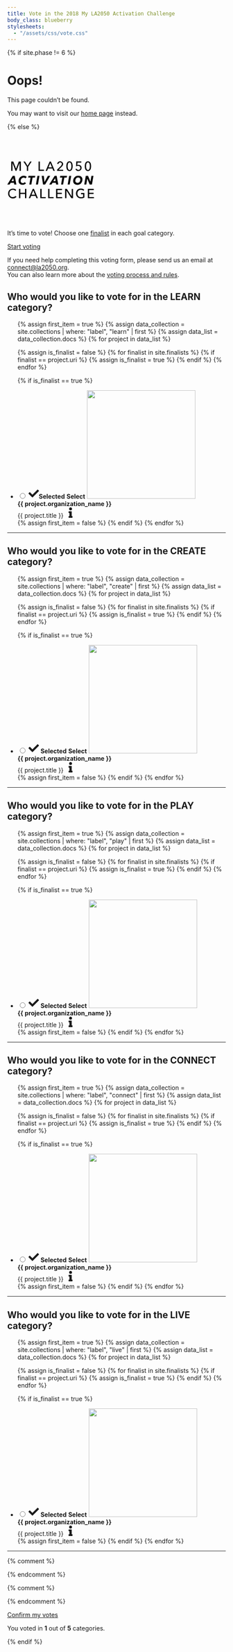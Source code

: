 ```yaml
---
title: Vote in the 2018 My LA2050 Activation Challenge
body_class: blueberry
stylesheets:
  - "/assets/css/vote.css"
---
```


{% if site.phase != 6 %}

# Oops!

<div class="introduction" markdown="1">
This page couldn’t be found.

You may want to visit our [home page](/) instead.
</div>

{% else %}

<div class="introduction" markdown="1" style="position: relative;">

<div>
<a href="/finalists/" class="logo">
  <!--
  <img src="/assets/images/vote-logo-white.png" alt="My LA2050 Activation Challenge" style="margin-top: -3em;
    width: 12em;
    height: auto;" />
  -->
  <svg xmlns="http://www.w3.org/2000/svg" viewBox="0 0 185.1 79.2" width="200" height="200">
    <switch>
      <g>
        <path d="M18.7,15.7L18.7,15.7l5.9-15.2H29v19.8h-2.8V3.8h-0.1l-6.6,16.6h-1.8L11.2,3.8h-0.1v16.6H8.5V0.5h4.3
          L18.7,15.7z"/>
        <path d="M44.6,20.3h-2.8v-8.6L34.4,0.5h3.4l5.5,9l5.5-9H52l-7.4,11.3V20.3z"/>
        <path d="M69.6,17.9h8.8v2.5H66.8V0.5h2.8V17.9z"/>
        <path d="M85,20.3h-3.1l8.6-19.8H93l8.5,19.8h-3.1l-2-4.9H87L85,20.3z M88,13h7.4l-3.7-9.3L88,13z"/>
        <path d="M119.4,20.3h-12.9v-2.6l7.9-7.8c0.6-0.6,1.1-1.3,1.5-1.9c0.4-0.7,0.6-1.4,0.6-2.3c0-0.5-0.1-1-0.3-1.4
          c-0.2-0.4-0.4-0.8-0.8-1.1s-0.7-0.5-1.1-0.7c-0.4-0.2-0.9-0.2-1.4-0.2c-1,0-1.8,0.3-2.5,1c-0.7,0.6-1.1,1.5-1.2,2.5l-2.7-0.4
          c0.1-0.7,0.4-1.4,0.7-2.1c0.4-0.6,0.8-1.2,1.4-1.7c0.6-0.5,1.2-0.8,1.9-1.1c0.7-0.3,1.5-0.4,2.4-0.4c0.8,0,1.6,0.1,2.4,0.4
          c0.8,0.2,1.4,0.6,2,1.1c0.6,0.5,1,1.1,1.4,1.8s0.5,1.5,0.5,2.4c0,0.6-0.1,1.2-0.3,1.8c-0.2,0.5-0.4,1.1-0.7,1.5
          c-0.3,0.5-0.6,0.9-1,1.4c-0.4,0.4-0.8,0.9-1.2,1.3l-6.4,6.3h9.7V20.3z"/>
        <path d="M132.9,0c1.2,0,2.2,0.3,3,0.8c0.8,0.5,1.5,1.3,2.1,2.2c0.5,0.9,1,2,1.2,3.3c0.3,1.3,0.4,2.6,0.4,4.1
          c0,1.5-0.1,2.8-0.4,4.1c-0.3,1.3-0.7,2.4-1.2,3.3c-0.6,0.9-1.3,1.7-2.1,2.2c-0.8,0.5-1.9,0.8-3,0.8s-2.2-0.3-3.1-0.8
          c-0.9-0.5-1.6-1.3-2.1-2.2c-0.6-0.9-1-2-1.2-3.3c-0.3-1.3-0.4-2.6-0.4-4.1c0-1.4,0.1-2.8,0.4-4.1c0.3-1.3,0.7-2.4,1.2-3.3
          s1.3-1.7,2.1-2.2C130.7,0.3,131.7,0,132.9,0z M132.9,2.3c-0.8,0-1.5,0.3-2,0.8c-0.5,0.5-0.9,1.2-1.2,2c-0.3,0.8-0.5,1.7-0.6,2.6
          c-0.1,1-0.2,1.8-0.2,2.7s0.1,1.7,0.2,2.7c0.1,1,0.3,1.8,0.6,2.6c0.3,0.8,0.7,1.5,1.2,2s1.2,0.8,2,0.8c0.8,0,1.5-0.3,2-0.8
          c0.5-0.5,0.9-1.2,1.2-2c0.3-0.8,0.5-1.7,0.6-2.6c0.1-1,0.2-1.8,0.2-2.7s-0.1-1.7-0.2-2.7c-0.1-1-0.3-1.8-0.6-2.6
          c-0.3-0.8-0.7-1.5-1.2-2C134.3,2.5,133.7,2.3,132.9,2.3z"/>
        <path d="M158,2.9h-8.2l-0.2,5.2c0.4-0.1,0.8-0.2,1.2-0.3c0.5-0.1,0.9-0.1,1.3-0.1c1,0,1.8,0.1,2.6,0.4
          c0.8,0.3,1.5,0.7,2.1,1.2c0.6,0.5,1,1.2,1.4,2c0.3,0.8,0.5,1.6,0.5,2.6c0,1-0.2,2-0.5,2.8c-0.4,0.8-0.8,1.6-1.5,2.1
          c-0.6,0.6-1.3,1-2.2,1.4s-1.8,0.5-2.7,0.5c-1.5,0-2.9-0.4-3.9-1.1c-1.1-0.7-1.9-1.7-2.4-2.9l2.5-1c0.3,0.8,0.8,1.4,1.5,1.9
          c0.7,0.5,1.5,0.7,2.4,0.7c0.6,0,1.1-0.1,1.6-0.3c0.5-0.2,0.9-0.5,1.3-0.9c0.4-0.4,0.7-0.8,0.9-1.3s0.3-1.1,0.3-1.7
          c0-0.7-0.1-1.4-0.4-1.9c-0.3-0.5-0.6-1-1-1.4s-0.9-0.6-1.5-0.8c-0.6-0.2-1.1-0.3-1.8-0.3c-0.7,0-1.5,0.1-2.3,0.3
          c-0.8,0.2-1.5,0.5-2.1,0.8l0.3-10.5H158V2.9z"/>
        <path d="M172.3,0c1.2,0,2.2,0.3,3,0.8c0.8,0.5,1.5,1.3,2.1,2.2c0.5,0.9,1,2,1.2,3.3c0.3,1.3,0.4,2.6,0.4,4.1
          c0,1.5-0.1,2.8-0.4,4.1c-0.3,1.3-0.7,2.4-1.2,3.3c-0.6,0.9-1.3,1.7-2.1,2.2c-0.8,0.5-1.9,0.8-3,0.8s-2.2-0.3-3.1-0.8
          c-0.9-0.5-1.6-1.3-2.1-2.2c-0.6-0.9-1-2-1.2-3.3c-0.3-1.3-0.4-2.6-0.4-4.1c0-1.4,0.1-2.8,0.4-4.1c0.3-1.3,0.7-2.4,1.2-3.3
          s1.3-1.7,2.1-2.2C170.1,0.3,171.2,0,172.3,0z M172.3,2.3c-0.8,0-1.5,0.3-2,0.8c-0.5,0.5-0.9,1.2-1.2,2c-0.3,0.8-0.5,1.7-0.6,2.6
          c-0.1,1-0.2,1.8-0.2,2.7s0.1,1.7,0.2,2.7c0.1,1,0.3,1.8,0.6,2.6c0.3,0.8,0.7,1.5,1.2,2s1.2,0.8,2,0.8c0.8,0,1.5-0.3,2-0.8
          c0.5-0.5,0.9-1.2,1.2-2c0.3-0.8,0.5-1.7,0.6-2.6c0.1-1,0.2-1.8,0.2-2.7s-0.1-1.7-0.2-2.7c-0.1-1-0.3-1.8-0.6-2.6
          c-0.3-0.8-0.7-1.5-1.2-2C173.8,2.5,173.1,2.3,172.3,2.3z"/>
        <path d="M14.9,49.5l-0.6-3.7H7.2l-2.2,3.7H0l11.7-18.4h4.2l3.5,18.4H14.9z M12.8,35.9L9,42.4h4.8L12.8,35.9z"/>
        <path d="M39.9,47c-0.4,0.4-0.8,0.8-1.3,1.2c-0.5,0.4-1,0.7-1.6,1s-1.3,0.5-2,0.7c-0.7,0.2-1.5,0.2-2.4,0.2
          c-1.3,0-2.5-0.2-3.5-0.6s-1.9-0.9-2.7-1.6c-0.7-0.7-1.3-1.5-1.7-2.5c-0.4-1-0.6-2.1-0.6-3.3c0-1.6,0.3-3.1,0.8-4.4
          c0.6-1.4,1.3-2.6,2.3-3.6c1-1,2.1-1.8,3.5-2.4c1.3-0.6,2.8-0.9,4.3-0.9c1.5,0,2.8,0.3,3.9,0.8c1.2,0.5,2,1.2,2.6,2l-3.2,2.9
          c-0.3-0.5-0.7-0.8-1.3-1.2s-1.3-0.5-2.2-0.5c-0.9,0-1.8,0.2-2.5,0.6c-0.8,0.4-1.4,0.9-2,1.6c-0.5,0.6-1,1.4-1.3,2.2
          c-0.3,0.8-0.5,1.7-0.5,2.6c0,0.6,0.1,1.2,0.3,1.8s0.5,1.1,0.9,1.5c0.4,0.4,0.9,0.7,1.4,1c0.6,0.2,1.2,0.4,1.9,0.4
          c0.8,0,1.6-0.2,2.3-0.5c0.7-0.3,1.4-0.8,1.9-1.5L39.9,47z"/>
        <path d="M54,34.8l-2.6,14.7h-4.3l2.6-14.7h-5.1l0.7-3.7h14.5L59,34.8H54z"/>
        <path d="M61.2,49.5l3.2-18.4h4.3l-3.2,18.4H61.2z"/>
        <path d="M80.8,49.5h-4.5l-2.8-18.4H78l1.4,13.2h0.1l7.2-13.2h5L80.8,49.5z"/>
        <path d="M104.3,49.5l-0.6-3.7h-7.1l-2.2,3.7h-4.9l11.7-18.4h4.2l3.5,18.4H104.3z M102.2,35.9l-3.8,6.5h4.8L102.2,35.9z
          "/>
        <path d="M121.8,34.8l-2.6,14.7h-4.3l2.6-14.7h-5.1l0.7-3.7h14.5l-0.7,3.7H121.8z"/>
        <path d="M129,49.5l3.2-18.4h4.3l-3.2,18.4H129z"/>
        <path d="M151.6,30.7c1.4,0,2.6,0.2,3.7,0.6c1.1,0.4,2,0.9,2.8,1.6c0.8,0.7,1.3,1.6,1.8,2.6s0.6,2.1,0.6,3.4
          c0,1.6-0.3,3-0.8,4.4c-0.5,1.4-1.3,2.5-2.2,3.6s-2.1,1.8-3.4,2.4c-1.3,0.6-2.8,0.9-4.4,0.9c-1.4,0-2.7-0.2-3.8-0.6
          c-1.1-0.4-2-0.9-2.8-1.6c-0.8-0.7-1.4-1.6-1.8-2.6c-0.4-1-0.6-2.1-0.6-3.4c0-1.6,0.3-3,0.8-4.4s1.3-2.5,2.3-3.6
          c1-1,2.1-1.8,3.4-2.4S150,30.7,151.6,30.7z M149.9,46.1c1,0,1.8-0.2,2.6-0.6c0.8-0.4,1.4-0.9,1.9-1.6c0.5-0.6,0.9-1.4,1.2-2.2
          c0.3-0.8,0.4-1.7,0.4-2.6c0-0.6-0.1-1.2-0.3-1.8s-0.5-1.1-0.9-1.5c-0.4-0.4-0.9-0.7-1.5-1c-0.6-0.2-1.3-0.4-2-0.4
          c-0.9,0-1.8,0.2-2.5,0.6s-1.4,0.9-1.9,1.6c-0.5,0.7-0.9,1.4-1.2,2.2s-0.4,1.7-0.4,2.6c0,0.6,0.1,1.2,0.3,1.8s0.5,1.1,0.9,1.5
          c0.4,0.4,0.9,0.7,1.5,1C148.4,46,149.1,46.1,149.9,46.1z"/>
        <path d="M176,49.5l-5.1-12.2h-0.1l-2.1,12.2h-4.3l3.2-18.4h4.9l5,12.1h0.1l2.1-12.1h4.3l-3.2,18.4H176z"/>
        <path d="M19.8,75.6c-0.8,1.1-1.8,1.9-3.1,2.6c-1.2,0.7-2.8,1-4.5,1c-1.5,0-2.9-0.3-4.2-0.8c-1.3-0.5-2.4-1.2-3.3-2.2
          c-0.9-0.9-1.6-2-2.2-3.3s-0.8-2.7-0.8-4.2c0-1.5,0.3-3,0.8-4.2s1.3-2.4,2.2-3.3c0.9-0.9,2.1-1.6,3.3-2.1s2.7-0.8,4.2-0.8
          c0.7,0,1.4,0.1,2,0.2s1.4,0.3,2,0.6c0.6,0.3,1.2,0.6,1.7,1c0.5,0.4,1,0.8,1.3,1.3l-2.2,1.7c-0.5-0.7-1.2-1.2-2.1-1.7
          c-0.9-0.4-1.8-0.7-2.9-0.7c-1.2,0-2.2,0.2-3.1,0.6s-1.7,1-2.4,1.7c-0.7,0.7-1.2,1.6-1.5,2.5c-0.4,1-0.5,2-0.5,3.1
          c0,1.1,0.2,2.2,0.5,3.1c0.3,1,0.8,1.8,1.5,2.5c0.6,0.7,1.4,1.3,2.4,1.7c0.9,0.4,2,0.6,3.1,0.6c1.1,0,2.1-0.2,3.1-0.7
          c0.9-0.4,1.7-1.1,2.3-2L19.8,75.6z"/>
        <path d="M25.1,58.9h2.8v8.3h10v-8.3h2.8v19.8h-2.8v-9.1h-10v9.1h-2.8V58.9z"/>
        <path d="M48.9,78.7h-3.1l8.6-19.8h2.5l8.5,19.8h-3.1l-2-4.9h-9.4L48.9,78.7z M51.8,71.4h7.4l-3.7-9.3L51.8,71.4z"/>
        <path d="M73.3,76.3h8.8v2.5H70.5V58.9h2.8V76.3z"/>
        <path d="M90.1,76.3h8.8v2.5H87.3V58.9h2.8V76.3z"/>
        <path d="M106.9,76.3h10.4v2.5h-13.1V58.9h12.7v2.4h-9.9v5.9h9.4v2.4h-9.4V76.3z"/>
        <path d="M137.5,74.8L137.5,74.8l0.1-15.8h2.8v19.8h-3.5l-10.5-16.2h-0.1v16.2h-2.8V58.9h3.6L137.5,74.8z"/>
        <path d="M162.6,63c-0.6-0.7-1.4-1.2-2.3-1.6c-0.9-0.4-2-0.6-3.1-0.6c-1.2,0-2.2,0.2-3.1,0.6s-1.7,1-2.4,1.7
          c-0.7,0.7-1.2,1.6-1.5,2.5c-0.4,1-0.5,2-0.5,3.1c0,1.1,0.2,2.1,0.5,3.1s0.9,1.8,1.5,2.5s1.5,1.3,2.4,1.7c1,0.4,2,0.6,3.2,0.6
          c0.9,0,1.8-0.1,2.6-0.3c0.8-0.2,1.5-0.4,2-0.7v-5.5h-4.4v-2.4h7.1v9.6c-1,0.6-2.2,1-3.4,1.3c-1.2,0.3-2.6,0.4-4,0.4
          c-1.5,0-3-0.3-4.3-0.8c-1.3-0.5-2.4-1.2-3.3-2.2c-0.9-0.9-1.7-2-2.2-3.3s-0.8-2.7-0.8-4.2c0-1.5,0.3-3,0.8-4.2s1.3-2.4,2.2-3.3
          c0.9-0.9,2.1-1.6,3.3-2.1s2.7-0.8,4.2-0.8c1.6,0,3,0.2,4.2,0.7c1.2,0.5,2.3,1.1,3.1,1.9L162.6,63z"/>
        <path d="M174.7,76.3h10.4v2.5h-13.1V58.9h12.7v2.4h-9.9v5.9h9.4v2.4h-9.4V76.3z"/>
      </g>
      <foreignObject>My LA2050<br /><em>Activation</em><br />Challenge</foreignObject>
    </switch>
  </svg>
</a>

<p>It’s time to vote! Choose one <a href="/finalists/" target="_blank">finalist</a> in each goal category.</p>

<p class="action"><a href="#questions" onClick="document.getElementById('questions').scrollIntoView({ behavior: 'smooth', block: 'start' }); event.preventDefault();">Start voting</a></p>

<!--
<p style="font-size: 1rem"><a href="/finalists/" target="_blank">I want to learn more about the finalists</a>.</p>
-->

  <!--
<ul class="action">
  <li><a href="#learn" onClick="document.getElementById('learn').scrollIntoView({ behavior: 'smooth', block: 'start' }); event.preventDefault();">Start voting</a></li>
  <li style="margin-top: 1.5em"><a href="#learn" onClick="document.getElementById('learn').scrollIntoView({ behavior: 'smooth', block: 'start' }); event.preventDefault();">Learn more about the finalists</a></li>
  
</ul>-->
</div>

<!--
<p style="margin-top: 1.5em">
  <a href="#learn">
    <svg viewBox="0 0 448 512" width="24" height="24">
      <switch>
        <path d="M413.1 222.5l22.2 22.2c9.4 9.4 9.4 24.6 0 33.9L241 473c-9.4 9.4-24.6 9.4-33.9 0L12.7 278.6c-9.4-9.4-9.4-24.6 0-33.9l22.2-22.2c9.5-9.5 25-9.3 34.3.4L184 343.4V56c0-13.3 10.7-24 24-24h32c13.3 0 24 10.7 24 24v287.4l114.8-120.5c9.3-9.8 24.8-10 34.3-.4z" class=""></path>
        <foreignObject>Okay, let’s go</foreignObject>
      </switch>
    </svg>
  </a>
</p>
-->

</div>




<script>
(function() {
  function getRandomOrder() {
    return (Math.floor(Math.random() * 10) + 1) - 5;
  }
  for (var index = 0; index < 5; index++) {
    document.documentElement.style.setProperty('--order-' + index, getRandomOrder());
  }
})();
</script>


<form name="vote" action="/vote/submit/" method="post" markdown="1" data-netlify="true">

<div id="questions">
  <p>If you need help completing this voting form, please send us an email at <a href="mailto:connect@la2050.org" style="color: inherit">connect@la2050.org</a>.<br />You can also learn more about the <a href="/vote/" target="_blank" style="color: inherit">voting process and rules</a>.</p>
</div>

<h2 class="blueberry" id="learn">Who would you like to vote for in the <span style="text-transform: uppercase;">Learn</span> category?</h2>

<ul class="blueberry">
{% assign first_item = true %}
{% assign data_collection = site.collections | where: "label", "learn" | first %}
{% assign data_list = data_collection.docs %}
{% for project in data_list %}

{% assign is_finalist = false %}
{% for finalist in site.finalists %}
  {% if finalist == project.uri %}
    {% assign is_finalist = true %}
  {% endif %}
{% endfor %}

{% if is_finalist == true %}
<li>
<label>
  <input type="radio" name="learn" value="{{ project.organization_name }}" />
  <span class="mask"></span><span class="pseudo-checkbox">
    <svg width="24" height="24" viewBox="0 0 512 512">
      <path fill="currentColor" d="M173.898 439.404l-166.4-166.4c-9.997-9.997-9.997-26.206 0-36.204l36.203-36.204c9.997-9.998 26.207-9.998 36.204 0L192 312.69 432.095 72.596c9.997-9.997 26.207-9.997 36.204 0l36.203 36.204c9.997 9.997 9.997 26.206 0 36.204l-294.4 294.401c-9.998 9.997-26.207 9.997-36.204-.001z"></path>
      <strong>Selected</strong>
    </svg>
  </span>
  <span class="call-to-action">
    <!--<svg></svg>-->
    <strong>Select</strong>
  </span>
  <img src="/assets/images/{{ project.category }}/2048-wide/{{ project.project_image }}" width="250" /><br />
  <span class="text"><strong>{{ project.organization_name }}</strong><br />{{ project.title }}</span>
</label>
<a href="{{ project.uri }}" target="_blank">
<svg viewBox="0 0 192 512" width="24" height="24" aria-label="{{ project.organization_name }}">
  <switch>
    <path fill="currentColor" d="M20 424.229h20V279.771H20c-11.046 0-20-8.954-20-20V212c0-11.046 8.954-20 20-20h112c11.046 0 20 8.954 20 20v212.229h20c11.046 0 20 8.954 20 20V492c0 11.046-8.954 20-20 20H20c-11.046 0-20-8.954-20-20v-47.771c0-11.046 8.954-20 20-20zM96 0C56.235 0 24 32.235 24 72s32.235 72 72 72 72-32.235 72-72S135.764 0 96 0z" class=""></path>
    <foreignObject>{{ project.organization_name }}</foreignObject>
  </switch>
</svg>
</a>
</li>
{% assign first_item = false %}
{% endif %}
{% endfor %}
</ul>

<hr />

<h2 class="banana" id="create">Who would you like to vote for in the <span style="text-transform: uppercase;">Create</span> category?</h2>

<ul class="banana">
{% assign first_item = true %}
{% assign data_collection = site.collections | where: "label", "create" | first %}
{% assign data_list = data_collection.docs %}
{% for project in data_list %}

{% assign is_finalist = false %}
{% for finalist in site.finalists %}
  {% if finalist == project.uri %}
    {% assign is_finalist = true %}
  {% endif %}
{% endfor %}

{% if is_finalist == true %}
<li>
<label>
  <input type="radio" name="create" value="{{ project.organization_name }}" />
  <span class="mask"></span><span class="pseudo-checkbox">
    <svg width="24" height="24" viewBox="0 0 512 512">
      <path fill="currentColor" d="M173.898 439.404l-166.4-166.4c-9.997-9.997-9.997-26.206 0-36.204l36.203-36.204c9.997-9.998 26.207-9.998 36.204 0L192 312.69 432.095 72.596c9.997-9.997 26.207-9.997 36.204 0l36.203 36.204c9.997 9.997 9.997 26.206 0 36.204l-294.4 294.401c-9.998 9.997-26.207 9.997-36.204-.001z"></path>
    </svg>
    <strong>Selected</strong>
  </span>
  <span class="call-to-action">
    <!--<svg></svg>-->
    <strong>Select</strong>
  </span>
  <img src="/assets/images/{{ project.category }}/2048-wide/{{ project.project_image }}" width="250" /><br />
  <span class="text"><strong>{{ project.organization_name }}</strong><br />{{ project.title }}</span>
</label>
<a href="{{ project.uri }}" title="{{ project.organization_name }}" target="_blank">
<svg viewBox="0 0 192 512" width="24" height="24">
  <switch>
    <path fill="currentColor" d="M20 424.229h20V279.771H20c-11.046 0-20-8.954-20-20V212c0-11.046 8.954-20 20-20h112c11.046 0 20 8.954 20 20v212.229h20c11.046 0 20 8.954 20 20V492c0 11.046-8.954 20-20 20H20c-11.046 0-20-8.954-20-20v-47.771c0-11.046 8.954-20 20-20zM96 0C56.235 0 24 32.235 24 72s32.235 72 72 72 72-32.235 72-72S135.764 0 96 0z" class=""></path>
    <foreignObject>{{ project.organization_name }}</foreignObject>
  </switch>
</svg>
</a>
</li>
{% assign first_item = false %}
{% endif %}
{% endfor %}
</ul>

<hr />

<h2 class="strawberry" id="play">Who would you like to vote for in the <span style="text-transform: uppercase;">Play</span> category?</h2>

<ul class="strawberry">
{% assign first_item = true %}
{% assign data_collection = site.collections | where: "label", "play" | first %}
{% assign data_list = data_collection.docs %}
{% for project in data_list %}

{% assign is_finalist = false %}
{% for finalist in site.finalists %}
  {% if finalist == project.uri %}
    {% assign is_finalist = true %}
  {% endif %}
{% endfor %}

{% if is_finalist == true %}
<li>
<label>
  <input type="radio" name="play" value="{{ project.organization_name }}" />
  <span class="mask"></span><span class="pseudo-checkbox">
    <svg width="24" height="24" viewBox="0 0 512 512">
      <path fill="currentColor" d="M173.898 439.404l-166.4-166.4c-9.997-9.997-9.997-26.206 0-36.204l36.203-36.204c9.997-9.998 26.207-9.998 36.204 0L192 312.69 432.095 72.596c9.997-9.997 26.207-9.997 36.204 0l36.203 36.204c9.997 9.997 9.997 26.206 0 36.204l-294.4 294.401c-9.998 9.997-26.207 9.997-36.204-.001z"></path>
    </svg>
    <strong>Selected</strong>
  </span>
  <span class="call-to-action">
    <!--<svg></svg>-->
    <strong>Select</strong>
  </span>
  <img src="/assets/images/{{ project.category }}/2048-wide/{{ project.project_image }}" width="250" /><br />
  <span class="text"><strong>{{ project.organization_name }}</strong><br />{{ project.title }}</span>
</label>
<a href="{{ project.uri }}" title="{{ project.organization_name }}" target="_blank">
<svg viewBox="0 0 192 512" width="24" height="24">
  <switch>
    <path fill="currentColor" d="M20 424.229h20V279.771H20c-11.046 0-20-8.954-20-20V212c0-11.046 8.954-20 20-20h112c11.046 0 20 8.954 20 20v212.229h20c11.046 0 20 8.954 20 20V492c0 11.046-8.954 20-20 20H20c-11.046 0-20-8.954-20-20v-47.771c0-11.046 8.954-20 20-20zM96 0C56.235 0 24 32.235 24 72s32.235 72 72 72 72-32.235 72-72S135.764 0 96 0z" class=""></path>
    <foreignObject>{{ project.organization_name }}</foreignObject>
  </switch>
</svg>
</a>
</li>
{% assign first_item = false %}
{% endif %}
{% endfor %}
</ul>

<hr />

<h2 class="tangerine" id="connect">Who would you like to vote for in the <span style="text-transform: uppercase;">Connect</span> category?</h2>

<ul class="tangerine">
{% assign first_item = true %}
{% assign data_collection = site.collections | where: "label", "connect" | first %}
{% assign data_list = data_collection.docs %}
{% for project in data_list %}

{% assign is_finalist = false %}
{% for finalist in site.finalists %}
  {% if finalist == project.uri %}
    {% assign is_finalist = true %}
  {% endif %}
{% endfor %}

{% if is_finalist == true %}
<li>
<label>
  <input type="radio" name="connect" value="{{ project.organization_name }}" />
  <span class="mask"></span><span class="pseudo-checkbox">
    <svg width="24" height="24" viewBox="0 0 512 512">
      <path fill="currentColor" d="M173.898 439.404l-166.4-166.4c-9.997-9.997-9.997-26.206 0-36.204l36.203-36.204c9.997-9.998 26.207-9.998 36.204 0L192 312.69 432.095 72.596c9.997-9.997 26.207-9.997 36.204 0l36.203 36.204c9.997 9.997 9.997 26.206 0 36.204l-294.4 294.401c-9.998 9.997-26.207 9.997-36.204-.001z"></path>
    </svg>
    <strong>Selected</strong>
  </span>
  <span class="call-to-action">
    <!--<svg></svg>-->
    <strong>Select</strong>
  </span>
  <img src="/assets/images/{{ project.category }}/2048-wide/{{ project.project_image }}" width="250" /><br />
  <span class="text"><strong>{{ project.organization_name }}</strong><br />{{ project.title }}</span>
</label>
<a href="{{ project.uri }}" title="{{ project.organization_name }}" target="_blank">
<svg viewBox="0 0 192 512" width="24" height="24">
  <switch>
    <path fill="currentColor" d="M20 424.229h20V279.771H20c-11.046 0-20-8.954-20-20V212c0-11.046 8.954-20 20-20h112c11.046 0 20 8.954 20 20v212.229h20c11.046 0 20 8.954 20 20V492c0 11.046-8.954 20-20 20H20c-11.046 0-20-8.954-20-20v-47.771c0-11.046 8.954-20 20-20zM96 0C56.235 0 24 32.235 24 72s32.235 72 72 72 72-32.235 72-72S135.764 0 96 0z" class=""></path>
    <foreignObject>{{ project.organization_name }}</foreignObject>
  </switch>
</svg>
</a>
</li>
{% assign first_item = false %}
{% endif %}
{% endfor %}
</ul>

<hr />

<h2 class="lime" id="live">Who would you like to vote for in the <span style="text-transform: uppercase;">Live</span> category?</h2>

<ul class="lime">
{% assign first_item = true %}
{% assign data_collection = site.collections | where: "label", "live" | first %}
{% assign data_list = data_collection.docs %}
{% for project in data_list %}

{% assign is_finalist = false %}
{% for finalist in site.finalists %}
  {% if finalist == project.uri %}
    {% assign is_finalist = true %}
  {% endif %}
{% endfor %}

{% if is_finalist == true %}
<li>
<label>
  <input type="radio" name="live" value="{{ project.organization_name }}" />
  <span class="mask"></span><span class="pseudo-checkbox">
    <svg width="24" height="24" viewBox="0 0 512 512">
      <path fill="currentColor" d="M173.898 439.404l-166.4-166.4c-9.997-9.997-9.997-26.206 0-36.204l36.203-36.204c9.997-9.998 26.207-9.998 36.204 0L192 312.69 432.095 72.596c9.997-9.997 26.207-9.997 36.204 0l36.203 36.204c9.997 9.997 9.997 26.206 0 36.204l-294.4 294.401c-9.998 9.997-26.207 9.997-36.204-.001z"></path>
    </svg>
    <strong>Selected</strong>
  </span>
  <span class="call-to-action">
    <!--<svg></svg>-->
    <strong>Select</strong>
  </span>
  <img src="/assets/images/{{ project.category }}/2048-wide/{{ project.project_image }}" width="250" /><br />
  <span class="text"><strong>{{ project.organization_name }}</strong><br />{{ project.title }}</span>
</label>
<a href="{{ project.uri }}" title="{{ project.organization_name }}" target="_blank">
<svg viewBox="0 0 192 512" width="24" height="24">
  <switch>
    <path fill="currentColor" d="M20 424.229h20V279.771H20c-11.046 0-20-8.954-20-20V212c0-11.046 8.954-20 20-20h112c11.046 0 20 8.954 20 20v212.229h20c11.046 0 20 8.954 20 20V492c0 11.046-8.954 20-20 20H20c-11.046 0-20-8.954-20-20v-47.771c0-11.046 8.954-20 20-20zM96 0C56.235 0 24 32.235 24 72s32.235 72 72 72 72-32.235 72-72S135.764 0 96 0z" class=""></path>
    <foreignObject>{{ project.organization_name }}</foreignObject>
  </switch>
</svg>
</a>
</li>
{% assign first_item = false %}
{% endif %}
{% endfor %}
</ul>

<hr />


<section id="zip" class="banana" style="display: none">

<div markdown="1">

## Please enter your ZIP Code

<p class="field-button">
<label style="flex-grow: 1; margin-right: 0.25em;">
  <input type="number" name="zip" required="required" placeholder="" />
</label>
<button type="submit">Next</button>
</p>

<p><small style="display: block; line-height: 1.375; margin-top: 0.875em;">LA2050 uses ZIP Codes to determine how much of Los Angeles we’re reaching.</small></p>

</div>

</section>



<section id="finish" class="blueberry" style="display: none;">

<div markdown="1">
## You’re <span style="text-decoration: underline;">almost</span> done!

Now it’s time to confirm your vote(s) by signing in with one of your accounts.

### Sign in with…

<ul class="action" style="max-width: 20em; margin: 1.5em auto 0; padding: 0">
  <li style="order: 1" style="margin: 0.75em 0 !important; padding: 0"><a href="#sign-in-phone" onClick="document.getElementById('sign-in-phone').style.display = 'flex'; document.getElementById('sign-in-phone').scrollIntoView({ behavior: 'smooth', block: 'start' }); event.preventDefault();">Phone</a></li>
  <li style="order: 3" style="margin: 0.75em 0 !important; padding: 0"><a href="#sign-in-email" onClick="document.getElementById('sign-in-email').style.display = 'flex'; document.getElementById('sign-in-email').scrollIntoView({ behavior: 'smooth', block: 'start' }); event.preventDefault();">Email</a></li>
  <li style="order: 2" style="margin: 0.75em 0 !important; padding: 0"><a href="#sign-in-facebook" onClick="signInSocial('facebook'); event.preventDefault();">Facebook</a></li>
 <!--  <li style="order: 1" style="margin: 0.75em 0 !important; padding: 0"><a href="/vote/confirmation/">Twitter</a></li> -->
</ul>

<!--
<ul class="action" style="display: block">
  <li style="margin: 0 !important; padding-right: 0;"><a href="#sign-in-email" onClick="document.getElementById('sign-in-email').style.display = 'flex'; document.getElementById('sign-in-email').scrollIntoView({ behavior: 'smooth', block: 'start' }); event.preventDefault();">Sign in with email</a></li>
  <li style="margin: 0 !important; padding: 0;">or</li>
  <li style="margin: 0 !important; padding-right: 0;"><a href="/vote/confirmation/">Sign in with Facebook</a></li>
  <li style="margin: 0 !important; padding: 0">or</li>
  <li style="margin: 0 !important; padding-right: 0;"><a href="/vote/confirmation/">Sign in with Twitter</a></li>
</ul>
-->

</div>

</section>

</form>






{% comment %}
<!--
<form name="vote_email" action="/vote/email-sent/" method="post" data-netlify="true">
-->
{% endcomment %}
<form name="vote_email" action="/vote/email-sent/" method="get">
<input type="hidden" name="learn" />
<input type="hidden" name="create" />
<input type="hidden" name="play" />
<input type="hidden" name="connect" />
<input type="hidden" name="live" />
<input type="hidden" name="zip" />

<section id="sign-in-email" class="lime" style="display: none">

<div markdown="1">
## Sign in with email

Next, we’ll send a message to your email address, with instructions.

<p class="field-button banana">
<label style="flex-grow: 1; margin-right: 0.25em;">
  <input type="email" name="email" placeholder="example@mail.com" required="required" style="text-align: left;" />
</label>
<button type="submit">Send email</button>
</p>

<p style="margin-top: 1.7142857143em"><small>We will only use this address to complete the voting process. (No spam, we promise!)</small></p>
</div>

</section>

</form>

{% comment %}
<!--
<form name="vote_sms" action="/vote/sms-sent/" method="post" data-netlify="true">
-->
{% endcomment %}
<form name="vote_sms" action="/vote/sms-sent/" method="get">
<input type="hidden" name="learn" />
<input type="hidden" name="create" />
<input type="hidden" name="play" />
<input type="hidden" name="connect" />
<input type="hidden" name="live" />
<input type="hidden" name="zip" />

<section id="sign-in-phone" class="strawberry" style="display: none">

<div markdown="1">
## Sign in with your phone

Next, we’ll send a text message to your phone number, with instructions.

<p class="field-button">
<label style="flex-grow: 1; margin-right: 0.25em;">
  <input type="tel" name="telephone" placeholder="+1 222 333 4444" required="required" style="text-align: left;" />
</label>
<button type="submit">Send text message</button>
</p>

<p style="margin-top: 1.7142857143em"><small>We will only use this phone number to complete the voting process. (No spam, we promise!)</small></p>
</div>

</section>

</form>

<!--
<div style="margin-top: 9em"></div>
-->

<script src="https://cdn.auth0.com/js/auth0/9.3.1/auth0.min.js"></script>
<script type="text/javascript">
</script>

<script>
  function sendEmail(form){
    console.log('sendEmail');

    var email = (form.querySelector('input[name="email"]')) ? form.querySelector('input[name="email"]').value : null;
    var telephone = (form.querySelector('input[name="telephone"]')) ? form.querySelector('input[name="telephone"]').value : null;

    var fieldNames = ['learn', 'create', 'play', 'connect', 'live'];
    var votesData = [];
    var nextField;
    for (var index = 0; index < fieldNames.length; index++) {
      nextField = document.querySelector('input[type="radio"][name="' + fieldNames[index] + '"]:checked');
      if (nextField) {
        votesData.push(fieldNames[index] + '=' + encodeURIComponent(nextField.value));
        form.querySelector('input[type="hidden"][name="' + fieldNames[index] + '"]').value = nextField.value;
      } else {
        console.log('skipped: ' + fieldNames[index]);
      }
    }

    if ((votesData).length < 1) {
      console.error('No items were voted for');
      return;
    }

    var zip = document.querySelector('input[type="number"][name="zip"]').value;
    if (!zip || zip == '') {
      console.error('No zip code')
    } else {
      form.querySelector('input[type="hidden"][name="zip"]').value = zip;
    }

    votesData.push('zip=' + encodeURIComponent(zip));

    if (telephone && telephone.indexOf('+') !== 0) telephone = '+1 ' + telephone

    if (telephone) {
      votesData.push('telephone=' + encodeURIComponent(telephone));
      form.querySelector('input[name="telephone"]').value = telephone;
    } else if (email) {
      votesData.push('email=' + encodeURIComponent(email));
    } else {
      console.error('Couldn’t find an email or phone to add to the data');
    }

    console.dir(votesData);

    var redirectUri = window.location.origin + '/vote/authenticated/?' + votesData.join('&');
    console.log('redirectUri: ' + redirectUri);

    var options = {
      redirectUri: redirectUri,
    }

    // TODO: Validate phone number

    if (telephone) {
      options.connection = 'sms'
      options.send = 'code'
      options.phoneNumber = telephone.replace(/\-/g, '').replace(/\s/g, '')
    } else if (email) {
      options.connection = 'email'
      options.send = 'link'
      options.email = email
    } else {
      console.error('Couldn’t find an email or phone to authenticate');
    }

    var webAuth = new auth0.WebAuth({
      domain:      'activation-la2050.auth0.com',
      clientID:    'INfJpr4dnNk2EN143utsZYz4Zeq9c7cd',
      // responseMode: 'form_post',
      responseType: 'token',
      redirectUri: redirectUri
    });

    webAuth.passwordlessStart(options, function (err,res) {
      if (err) {
        // Handle error

        console.log('err');
        console.log(err)
        console.dir(err)
      } else {
        // form.action = form.action + '?' + votesData.join('&');

        // TODO: Switch back to a single form on this page
        // if (telephone) {
        //   form.action = '/vote/sms-sent/';
        //   form.method = 'get';
        // } else if (email) {
        //   form.action = '/vote/email-sent/';
        //   form.method = 'get';
        // }

        console.log('res');
        console.log(res)
        console.dir(res)

        form.submit();
        // document.querySelector('.introduction').style.display = 'block';
        // document.querySelector('form').style.display = 'none';
      }

      // Hide the input and show a "Check your email for your login link!" screen
      //$('.enter-email').hide();
      //$('.check-email').show();


    });
  }

  function signInSocial(socialNetwork) {

    var fieldNames = ['learn', 'create', 'play', 'connect', 'live'];
    var votesData = [];
    var nextField;
    for (var index = 0; index < fieldNames.length; index++) {
      nextField = document.querySelector('input[type="radio"][name="' + fieldNames[index] + '"]:checked');
      if (nextField) {
        votesData.push(fieldNames[index] + '=' + encodeURIComponent(nextField.value));
      } else {
        console.log('skipped: ' + fieldNames[index]);
      }
    }

    if ((votesData).length < 1) {
      console.error('No items were voted for');
      return;
    }

    var zip = document.querySelector('input[name="zip"]').value;
    if (!zip || zip == '') {
      console.error('No zip code')
    }

    votesData.push('zip=' + encodeURIComponent(zip));

    votesData.push('social_network=' + encodeURIComponent(socialNetwork))

    console.dir(votesData);

    var redirectUri = window.location.origin + '/vote/authenticated/?' + votesData.join('&');
    console.log('redirectUri: ' + redirectUri);

    var options = {
      redirectUri: redirectUri,
    }

    options.connection = socialNetwork

    var webAuth = new auth0.WebAuth({
      domain:      'activation-la2050.auth0.com',
      clientID:    'INfJpr4dnNk2EN143utsZYz4Zeq9c7cd',
      responseType: 'token',
      redirectUri: redirectUri
    });

    webAuth.authorize(options, function (err,res) {
      if (err) {
        // Handle error
        console.dir(err)
      } else {
        console.dir(res)
      }
    });
  }

  var forms = document.querySelectorAll('form');
  for (var index = 0; index < forms.length; index++) {
    forms[index].addEventListener('submit', function(e) {
      console.log('form submit'); 
      e.preventDefault();
      if (e.target.name == 'vote') {
        updateProgress()
        scrollTo('finish')
      }
      sendEmail(e.target);
    })
  }
</script>



<script>
(function() {
  function closest(element, tagName) {

    // If the element is the target
    if (element.nodeName.toLowerCase() === tagName) return element;

    var ancestor = element;
    while ((ancestor = ancestor.parentElement) && ancestor.nodeName && ancestor.nodeName.toLowerCase() !== tagName);
    if (ancestor && ancestor.nodeName && ancestor.nodeName.toLowerCase() === tagName) {
      return ancestor;
    }
  }

  //document.addEventListener("DOMContentLoaded", function(event) {
    var form = document.querySelector('form');

    //console.dir(form);

    var delay = 500;
    var delayTimeout;
    window.scrollTo = function(elementID) {
      console.log('scrollTo: ' + elementID)
      if (delayTimeout) clearTimeout(delayTimeout)
      delayTimeout = setTimeout(function() {
        __scrollTo(elementID)
      }, delay);
    }

    function __scrollTo(elementID) {
      console.log('_scrollTo: ' + elementID)
      // if (counter >= 5) {
      //   document.getElementById('finish').scrollIntoView({ behavior: 'smooth', block: 'start' });
      // } else {
        document.getElementById(elementID).scrollIntoView({ behavior: 'smooth', block: 'start' });
      //}
    }

    form.addEventListener('click', function(e) {
        if (e.target.nodeName.toLowerCase() === 'input' && e.target.type === 'radio' && e.target.checked) {
          console.log('e.target.name: ' + e.target.name)
          switch(e.target.name) {
            case 'learn':
              updateProgress()
              scrollTo('create')
              break;
            case 'create':
              updateProgress()
              scrollTo('play')
              break;
            case 'play':
              updateProgress()
              scrollTo('connect')
              break;
            case 'connect':
              updateProgress()
              scrollTo('live')
              break;
            case 'live':
              updateProgress()
              scrollTo('zip')
              break;
            default:

          }
        }
    });
  //});

  // window.addEventListener('scroll', function(e) {
  //   if (delayTimeout) clearTimeout(delayTimeout)
  // })

  console.log('setting up zip button')
  var zipButton = document.querySelector('#zip button');
  console.log('zip button: ' + zipButton);
  zipButton.addEventListener('click', function(e) {
    console.log('zipButton click')
    e.preventDefault()
    updateProgress()
    scrollTo('finish')
  })


  var counter = 0;
  var count;
  var progress;
  var finish;
  var zip;
  window.updateProgress = function() {
    if (!progress) progress = document.getElementById("progress");
    if (!count) count = document.getElementById("vote-count");

    progress.classList.remove('hidden');

    counter = document.querySelectorAll('input[type="radio"]:checked').length;

    count.innerText = counter;

    var exclamations = ['Nice!', 'Hooray!', 'Sweet!', 'Way to go!', 'Excellent!'];
    document.getElementById('exclamation').innerText = exclamations[counter - 1];

    // if (counter >= 5) {
    //   progress.querySelector('p').innerHTML = 'You’ve voted in all five categories!';
    //   document.getElementById('finish').scrollIntoView({ behavior: 'smooth', block: 'start' });
    // }

    if (counter >= 1 && !zip) {
      zip = document.getElementById('zip');
      zip.style.display = 'flex';
    }

    if (counter >= 1 
        && document.querySelector('input[name="zip"]').value
        && document.querySelector('input[name="zip"]').value != ''
        && !finish) {
      finish = document.getElementById('finish');
      finish.style.display = 'flex';

      window.addEventListener('scroll', function() {
        //if (isVisible(finish, getOffset(finish).top, window.scrollY)) {
        if ((window.scrollY + (window.innerHeight / 2)) >= getOffset(finish).top) {
          progress.classList.add('hidden-button');
        } else {
          progress.classList.remove('hidden-button');
        }
      })

    }
  }

  // KUDOS: http://stackoverflow.com/questions/442404/retrieve-the-position-x-y-of-an-html-element#answer-442474
  function getOffset( el ) {
    var _x = 0;
    var _y = 0;
    while( el && !isNaN( el.offsetLeft ) && !isNaN( el.offsetTop ) ) {
        _x += el.offsetLeft;
        _y += el.offsetTop;
        el = el.offsetParent;
    }
    return { top: _y, left: _x };
  }

  function isVisible(element, elementTop, windowTop) {
    var elementBottom = elementTop + element.offsetHeight;
    var windowBottom  = windowTop  + window.innerHeight;

    // If the top edge of the window is greater than the top edge of the target
    if ((elementTop >= windowTop && elementTop <= windowBottom) || (elementBottom >= windowTop && elementBottom <= windowBottom)) {
      return true;
    } else {
      return false;
    }
  }

})();
</script>



<div class="progress hidden" role="status" id="progress">
  <p class="action"><a href="#zip" onClick="document.getElementById('zip').scrollIntoView({ behavior: 'smooth', block: 'start' }); event.preventDefault();">Confirm my votes</a></p>
  <p><span id="exclamation" style="display: none">Nice!</span> You voted in <strong id="vote-count">1</strong> out of <strong>5</strong> categories.</p>
</div>

{% endif %}
